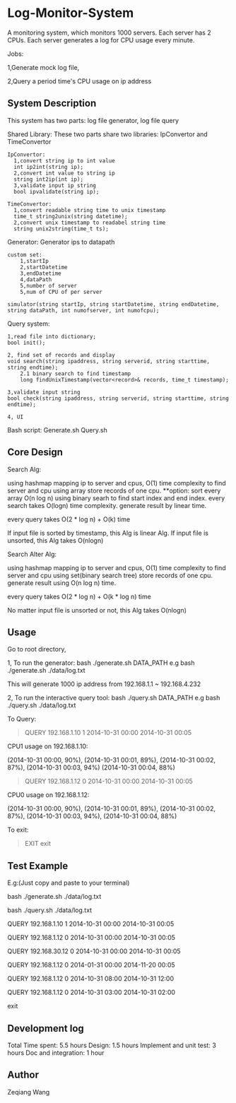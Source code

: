 # Log-Monitor-System

A monitoring system, which monitors 1000 servers. Each server has 2 CPUs. Each server generates a log for CPU usage every minute.

Jobs:

  1,Generate mock log file,

  2,Query a period time's CPU usage on ip address

## System Description

This system has two parts: log file generator, log file query 

Shared Library:
These two parts share two libraries: IpConvertor and TimeConvertor
  
    IpConvertor:
      1,convert string ip to int value
      int ip2int(string ip);
      2,convert int value to string ip
      string int2ip(int ip);
      3,validate input ip string
      bool ipvalidate(string ip);
  
    TimeConvertor:
      1,convert readable string time to unix timestamp
      time_t string2unix(string datetime);
      2,convert unix timestamp to readabel string time
      string unix2string(time_t ts);

Generator:
  Generator ips to datapath
  
    custom set:
        1,startIp
        2,startDatetime
        3,endDatetime
        4,dataPath
        5,number of server
        5,num of CPU of per server

    simulator(string startIp, string startDatetime, string endDatetime, string dataPath, int numofserver, int numofcpu);

Query system:

    1,read file into dictionary;
    bool init();
    
    2, find set of records and display
    void search(string ipaddress, string serverid, string starttime, string endtime);
        2.1 binary search to find timestamp
        long findUnixTimestamp(vector<record>& records, time_t timestamp);
        
    3,validate input string
    bool check(string ipaddress, string serverid, string starttime, string endtime);    
    
    4, UI

Bash script:
    Generate.sh
    Query.sh

## Core Design

Search Alg:

using hashmap mapping ip to server and cpus, O(1) time complexity to find server and cpu
using array store records of one cpu. **option: sort every array O(n log n)
using binary searh to find start index and end index. every search takes O(logn) time complexity.
generate result by linear time.

every query takes O(2 * log n) + O(k) time

If input file is sorted by timestamp, this Alg is linear Alg.
If input file is unsorted, this Alg takes O(nlogn)

Search Alter Alg:

using hashmap mapping ip to server and cpus, O(1) time complexity to find server and cpu
using set(binary search tree) store records of one cpu. 
generate result using O(n log n) time.

every query takes O(2 * log n) + O(k * log n) time

No matter input file is unsorted or not, this Alg takes O(nlogn)

## Usage

Go to root directory, 

1,
To run the generator:
bash ./generate.sh DATA_PATH
e.g bash ./generate.sh ./data/log.txt

This will generate 1000 ip address from 192.168.1.1 ~ 192.168.4.232

2,
To run the interactive query tool:
bash ./query.sh DATA_PATH
e.g bash ./query.sh ./data/log.txt

To Query:

>QUERY 192.168.1.10 1 2014-10-31 00:00 2014-10-31 00:05

CPU1 usage on 192.168.1.10:

(2014-10-31 00:00, 90%), (2014-10-31 00:01, 89%), (2014-10-31 00:02, 87%), (2014-10-31 00:03,  94%) (2014-10-31 00:04, 88%)

>QUERY 192.168.1.12 0 2014-10-31 00:00 2014-10-31 00:05

CPU0 usage on 192.168.1.12:

(2014-10-31 00:00, 90%), (2014-10-31 00:01, 89%), (2014-10-31 00:02, 87%), (2014-10-31 00:03,  94%), (2014-10-31 00:04, 88%)

To exit:
>EXIT
>exit

## Test Example

E.g:(Just copy and paste to your terminal)

bash ./generate.sh ./data/log.txt

bash ./query.sh ./data/log.txt

QUERY 192.168.1.10 1 2014-10-31 00:00 2014-10-31 00:05

QUERY 192.168.1.12 0 2014-10-31 00:00 2014-10-31 00:05

QUERY 192.168.30.12 0 2014-10-31 00:00 2014-10-31 00:05

QUERY 192.168.1.12 0 2014-01-31 00:00 2014-11-20 00:05

QUERY 192.168.1.12 0 2014-10-31 08:00 2014-10-31 12:00

QUERY 192.168.1.12 0 2014-10-31 03:00 2014-10-31 02:00

exit


## Development log

Total Time spent: 5.5 hours
Design: 1.5 hours
Implement and unit test: 3 hours
Doc and integration: 1 hour

## Author

Zeqiang Wang
